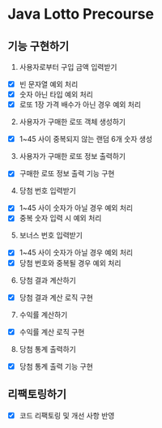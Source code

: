 # Java Lotto Precourse

## 기능 구현하기

1. 사용자로부터 구입 금액 입력받기
  - [x] 빈 문자열 예외 처리
  - [x] 숫자 아닌 타입 예외 처리
  - [x] 로또 1장 가격 배수가 아닌 경우 예외 처리

2. 사용자가 구매한 로또 객체 생성하기
  - [x] 1~45 사이 중복되지 않는 랜덤 6개 숫자 생성

3. 사용자가 구매한 로또 정보 출력하기
  - [x] 구매한 로또 정보 출력 기능 구현

4. 당첨 번호 입력받기
  - [x] 1~45 사이 숫자가 아닐 경우 예외 처리
  - [x] 중복 숫자 입력 시 예외 처리

5. 보너스 번호 입력받기
  - [x] 1~45 사이 숫자가 아닐 경우 예외 처리
  - [x] 당첨 번호와 중복될 경우 예외 처리

6. 당첨 결과 계산하기
  - [x] 당첨 결과 계산 로직 구현

7. 수익률 계산하기
  - [x] 수익률 계산 로직 구현

8. 당첨 통계 출력하기
  - [x] 당첨 통계 출력 기능 구현

## 리팩토링하기
- [x] 코드 리팩토링 및 개선 사항 반영
